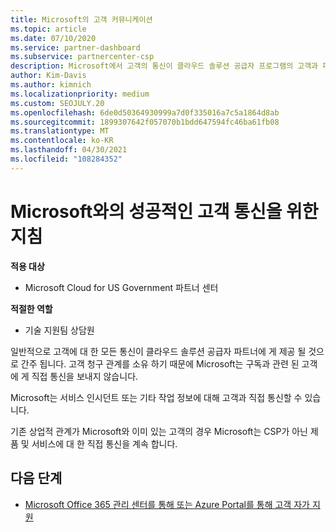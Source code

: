 ```yaml
---
title: Microsoft의 고객 커뮤니케이션
ms.topic: article
ms.date: 07/10/2020
ms.service: partner-dashboard
ms.subservice: partnercenter-csp
description: Microsoft에서 고객의 통신이 클라우드 솔루션 공급자 프로그램의 고객과 파트너 사이에서 발생 하는 방식을 알아보세요.
author: Kim-Davis
ms.author: kimnich
ms.localizationpriority: medium
ms.custom: SEOJULY.20
ms.openlocfilehash: 6de0d50364930999a7d0f335016a7c5a1864d8ab
ms.sourcegitcommit: 1899307642f057070b1bdd647594fc46ba61fb08
ms.translationtype: MT
ms.contentlocale: ko-KR
ms.lasthandoff: 04/30/2021
ms.locfileid: "108284352"
---
```

# <a name="guidelines-for-successful-customer-communication-with-microsoft"></a>Microsoft와의 성공적인 고객 통신을 위한 지침

**적용 대상**

- Microsoft Cloud for US Government 파트너 센터

**적절한 역할**

- 기술 지원팀 상담원

일반적으로 고객에 대 한 모든 통신이 클라우드 솔루션 공급자 파트너에 게 제공 될 것으로 간주 됩니다. 고객 청구 관계를 소유 하기 때문에 Microsoft는 구독과 관련 된 고객에 게 직접 통신을 보내지 않습니다.

Microsoft는 서비스 인시던트 또는 기타 작업 정보에 대해 고객과 직접 통신할 수 있습니다.

기존 상업적 관계가 Microsoft와 이미 있는 고객의 경우 Microsoft는 CSP가 아닌 제품 및 서비스에 대 한 직접 통신을 계속 합니다.

## <a name="next-steps"></a>다음 단계

- [Microsoft Office 365 관리 센터를 통해 또는 Azure Portal를 통해 고객 자가 지원](customer-self-support.md)